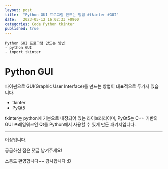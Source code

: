 ```yaml
---
layout: post
title:  "Python GUI 프로그램 만드는 방법 #tkinter #GUI"
date:   2023-05-12 16:02:33 +0900
categories: Code Python tkinter
published: true
---
```

```
Python GUI 프로그램 만드는 방법
- python GUI
- import tkinter
```

# Python GUI

파이썬으로 GUI(Graphic User Interface)를 만드는 방법이 대표적으로 두가지 있습니다.
- tkinter
- PyQt5

tkinter는 python에 기본으로 내장되어 있는 라이브러리이며,
PyQt5는 C++ 기반의 GUI 프레임워크인 Qt를 Python에서 사용할 수 있게 만든 패키지입니다.

---

이상입니다.

궁금하신 점은 댓글 남겨주세요!

소통도 환영합니다~~ 감사합니다 :D